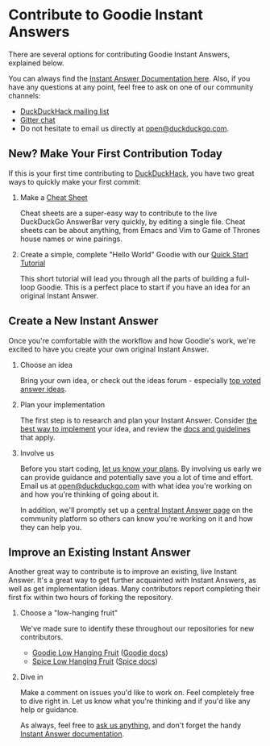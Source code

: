 # Contribute to Goodie Instant Answers

There are several options for contributing Goodie Instant Answers, explained below.

You can always find the [Instant Answer Documentation here](https://duck.co/duckduckhack/ddh-intro). Also, if you have any questions at any point, feel free to ask on one of our community channels:

- [DuckDuckHack mailing list](https://duck.co/redir/?u=https%3A%2F%2Fwww.listbox.com%2Fsubscribe%2F%3Flist_id%3D197814)
- [Gitter chat](https://duck.co/redir/?u=https%3A%2F%2Fgitter.im%2Fduckduckgo%2FIdeas)
- Do not hesitate to email us directly at [open@duckduckgo.com](mailto:open@duckduckgo.com).

## New? Make Your First Contribution Today

If this is your first time contributing to [DuckDuckHack](http://www.duckduckhack.com), you have two great ways to quickly make your first commit:

1. Make a [Cheat Sheet](https://duck.co/duckduckhack/goodie_cheat_sheets)

	Cheat sheets are a super-easy way to contribute to the live DuckDuckGo AnswerBar very quickly, by editing a single file. Cheat sheets can be about anything, from Emacs and Vim to Game of Thrones house names or wine pairings.

2. Create a simple, complete "Hello World" Goodie with our [Quick Start Tutorial](https://duck.co/duckduckhack/goodie_quickstart)

	This short tutorial will lead you through all the parts of building a full-loop Goodie. This is a perfect place to start if you have an idea for an original Instant Answer.

## Create a New Instant Answer

Once you're comfortable with the workflow and how Goodie's work, we're excited to have you create your own original Instant Answer.

1. Choose an idea

	Bring your own idea, or check out the ideas forum - especially [top voted answer ideas](https://duck.co/ideas/status/3?table_lnKRpLENwO2NUmZUyukQpw_sort=votes).

2. Plan your implementation

	The first step is to research and plan your Instant Answer. Consider [the best way to implement](https://duck.co/duckduckhack/determine_your_instant_answer_type) your idea, and review the [docs and guidelines](https://duck.co/duckduckhack/ddh-intro) that apply.
	
3. Involve us

	Before you start coding, [let us know your plans](mailto:open@duckduckgo.com). By involving us early we can provide guidance and potentially save you a lot of time and effort. Email us at [open@duckduckgo.com](mailto:open@duckduckgo.com) with what idea you're working on and how you're thinking of going about it.

	In addition, we'll promptly set up a [central Instant Answer page](http://www.duck.co/ia) on the community platform so others can know you're working on it and how they can help you.

## Improve an Existing Instant Answer

Another great way to contribute is to improve an existing, live Instant Answer. It's a great way to get further acquainted with Instant Answers, as well as get implementation ideas. Many contributors report completing their first fix within two hours of forking the repository.

1. Choose a "low-hanging fruit"

	We've made sure to identify these throughout our repositories for new contributors.

	- [Goodie Low Hanging Fruit](https://github.com/duckduckgo/zeroclickinfo-goodies/issues?q=is%3Aopen+is%3Aissue+label%3A%22Low-Hanging+Fruit%22) ([Goodie docs](https://duck.co/duckduckhack/goodie_overview))
	- [Spice Low Hanging Fruit](https://github.com/duckduckgo/zeroclickinfo-spice/issues?q=is%3Aopen+is%3Aissue+label%3A%22Low-Hanging+Fruit%22) ([Spice docs](https://duck.co/duckduckhack/spice_overview))

2. Dive in

	Make a comment on issues you'd like to work on. Feel completely free to dive right in. Let us know what you're thinking and if you'd like any help or guidance. 
	
	As always, feel free to [ask us anything](mailto:open@duckduckgo.com), and don't forget the handy [Instant Answer documentation](https://duck.co/duckduckhack/ddh-intro).




